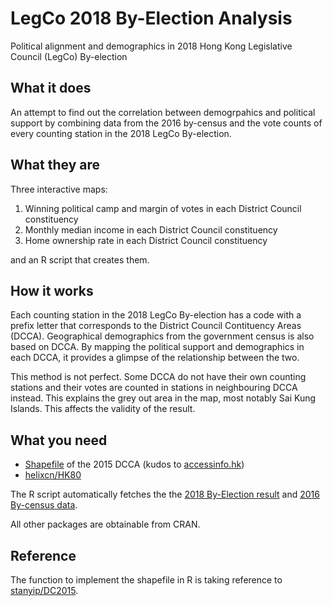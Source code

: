 # LegCo 2018 By-Election Analysis
Political alignment and demographics in 2018 Hong Kong Legislative Council (LegCo) By-election

## What it does
An attempt to find out the correlation between demogrpahics and political support 
by combining data from the 2016 by-census and the vote counts of every counting station
in the 2018 LegCo By-election.

## What they are
Three interactive maps:
1. Winning political camp and margin of votes in each District Council constituency
2. Monthly median income in each District Council constituency
3. Home ownership rate in each District Council constituency

and an R script that creates them.

## How it works
Each counting station in the 2018 LegCo By-election has a code with a prefix letter 
that corresponds to the District Council Contituency Areas (DCCA). Geographical demographics
from the government census is also based on DCCA. By mapping the political support and demographics 
in each DCCA, it provides a glimpse of the relationship between the two.

This method is not perfect. Some DCCA do not have their own counting stations and their votes are 
counted in stations in neighbouring DCCA instead. This explains the grey out area in the map,
most notably Sai Kung Islands. This affects the validity of the result.

## What you need
* [Shapefile](https://accessinfo.hk/zh_HK/request/shapefile_for_2015_district_coun) of the 2015 DCCA
(kudos to [accessinfo.hk](https://accessinfo.hk))
* [helixcn/HK80](https://github.com/helixcn/HK80)

The R script automatically fetches the the [2018 By-Election result](https://www.elections.gov.hk/legco2018by/eng/results.html)
and [2016 By-census data](https://www.bycensus2016.gov.hk/en/index.html).

All other packages are obtainable from CRAN.

## Reference
The function to implement the shapefile in R is taking reference to [stanyip/DC2015](https://github.com/stanyip/DC2015).
